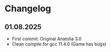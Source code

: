 # Changelog

## 01.08.2025
- First commit: Original Anatolia 3.0
- Clean compile for gcc 11.4.0 (Game has bugs)